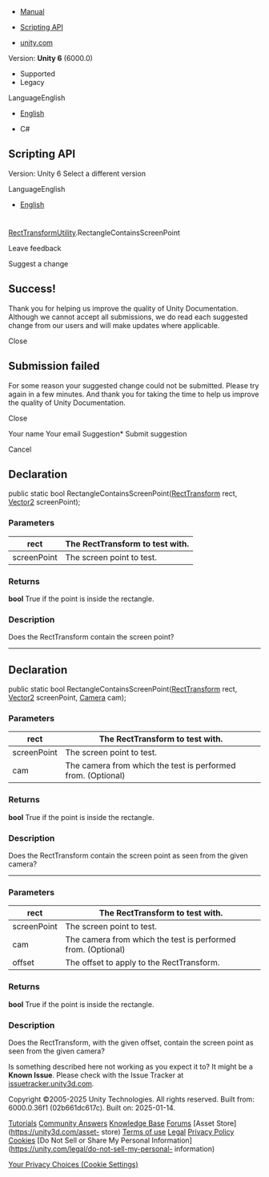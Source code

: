 [ ]()

  * [Manual](../Manual/index.html)
  * [Scripting API](../ScriptReference/index.html)

  * [unity.com](https://unity.com/)

Version: **Unity 6** (6000.0)

  * Supported
  * Legacy

LanguageEnglish

  * [English]()

  * C#

[ ](https://docs.unity3d.com)

## Scripting API

Version: Unity 6 Select a different version

LanguageEnglish

  * [English]()

#
[RectTransformUtility](RectTransformUtility.html).RectangleContainsScreenPoint

Leave feedback

Suggest a change

## Success!

Thank you for helping us improve the quality of Unity Documentation. Although
we cannot accept all submissions, we do read each suggested change from our
users and will make updates where applicable.

Close

## Submission failed

For some reason your suggested change could not be submitted. Please <a>try
again</a> in a few minutes. And thank you for taking the time to help us
improve the quality of Unity Documentation.

Close

Your name Your email Suggestion* Submit suggestion

Cancel

[ ]()

## Declaration

public static bool
RectangleContainsScreenPoint([RectTransform](RectTransform.html) rect,
[Vector2](Vector2.html) screenPoint);

### Parameters

rect | The RectTransform to test with.  
---|---  
screenPoint | The screen point to test.  
  
### Returns

**bool** True if the point is inside the rectangle.

### Description

Does the RectTransform contain the screen point?

* * *

## Declaration

public static bool
RectangleContainsScreenPoint([RectTransform](RectTransform.html) rect,
[Vector2](Vector2.html) screenPoint, [Camera](Camera.html) cam);

### Parameters

rect | The RectTransform to test with.  
---|---  
screenPoint | The screen point to test.  
cam | The camera from which the test is performed from. (Optional)  
  
### Returns

**bool** True if the point is inside the rectangle.

### Description

Does the RectTransform contain the screen point as seen from the given camera?

* * *

### Parameters

rect | The RectTransform to test with.  
---|---  
screenPoint | The screen point to test.  
cam | The camera from which the test is performed from. (Optional)  
offset | The offset to apply to the RectTransform.  
  
### Returns

**bool** True if the point is inside the rectangle.

### Description

Does the RectTransform, with the given offset, contain the screen point as
seen from the given camera?

Is something described here not working as you expect it to? It might be a
**Known Issue**. Please check with the Issue Tracker at
[issuetracker.unity3d.com](https://issuetracker.unity3d.com).

Copyright ©2005-2025 Unity Technologies. All rights reserved. Built from:
6000.0.36f1 (02b661dc617c). Built on: 2025-01-14.

[Tutorials](https://unity3d.com/learn) [Community
Answers](https://answers.unity3d.com) [Knowledge
Base](https://support.unity3d.com/hc/en-us)
[Forums](https://forum.unity3d.com) [Asset Store](https://unity3d.com/asset-
store) [Terms of use](https://docs.unity3d.com/Manual/TermsOfUse.html)
[Legal](https://unity.com/legal) [Privacy
Policy](https://unity.com/legal/privacy-policy)
[Cookies](https://unity.com/legal/cookie-policy) [Do Not Sell or Share My
Personal Information](https://unity.com/legal/do-not-sell-my-personal-
information)

[Your Privacy Choices (Cookie Settings)](javascript:void\(0\);)

